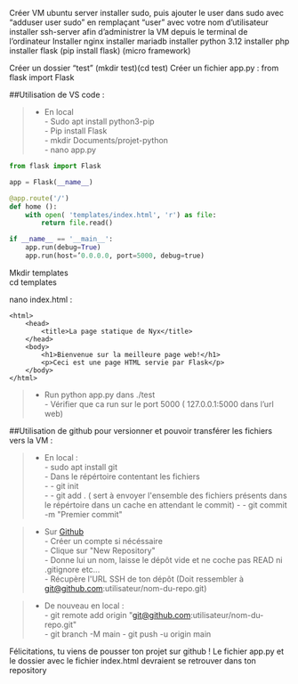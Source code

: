 Créer VM ubuntu server
installer sudo, puis ajouter le user dans sudo avec “adduser user sudo” en remplaçant “user” avec votre nom d’utilisateur
installer ssh-server afin d’administrer la VM depuis le terminal de l’ordinateur
Installer nginx
installer mariadb
installer python 3.12
installer php
installer flask (pip install flask) (micro framework)


Créer un dossier “test” (mkdir test)(cd test)
Créer un fichier app.py : 
from flask import Flask


##Utilisation de VS code :  
>- En local   
    - Sudo apt install python3-pip  
    - Pip install Flask  
    - mkdir Documents/projet-python  
    - nano app.py 

```python
from flask import Flask

app = Flask(__name__)

@app.route('/')
def home ():
    with open( 'templates/index.html', 'r') as file:
        return file.read()

if __name__ == '__main__':
    app.run(debug=True)
    app.run(host=’0.0.0.0, port=5000, debug=true)
```
Mkdir templates  
cd templates

nano index.html :

```
<html>
    <head>
        <title>La page statique de Nyx</title>
    </head>
    <body>
        <h1>Bienvenue sur la meilleure page web!</h1>
        <p>Ceci est une page HTML servie par Flask</p>
    </body>
</html>
```
> - Run python app.py dans ./test  
    - Vérifier que ca run sur le port 5000 ( 127.0.0.1:5000 dans l’url web)


##Utilisation de github pour versionner et pouvoir transférer les fichiers vers la VM :

> - En local :   
     - sudo apt install git  
     - Dans le répértoire contentant les fichiers   
     - - git init  
     - - git add . ( sert à envoyer l'ensemble des fichiers présents dans le répértoire dans un cache en attendant le commit)
     - - git commit -m "Premier commit"

> - Sur [Github](https://github.com)  
    - Créer un compte si nécéssaire  
    - Clique sur "New Repository"  
    - Donne lui un nom, laisse le dépôt vide et ne coche pas READ ni .gitignore etc...   
    - Récupère l'URL SSH de ton dépôt (Doit ressembler à git@github.com:utilisateur/nom-du-repo.git)  

> - De nouveau en local :  
    - git remote add origin "git@github.com:utilisateur/nom-du-repo.git"  
    - git branch -M main
    - git push -u origin main

Félicitations, tu viens de pousser ton projet sur github ! Le fichier app.py et le dossier avec le fichier index.html devraient se retrouver dans ton repository
